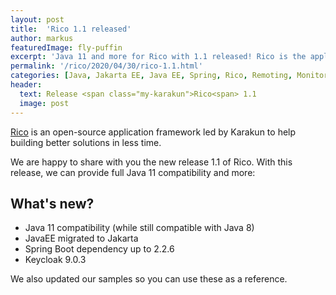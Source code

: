 ```yaml
---
layout: post
title:  'Rico 1.1 released'
author: markus
featuredImage: fly-puffin
excerpt: 'Java 11 and more for Rico with 1.1 released! Rico is the application framework initiated and maintained by Karakun to help building better enterprise solutions in less time.'
permalink: '/rico/2020/04/30/rico-1.1.html'
categories: [Java, Jakarta EE, Java EE, Spring, Rico, Remoting, Monitoring, Security, Angular, WebComponents, JavaFX, Projector]
header:
  text: Release <span class="my-karakun">Rico<span> 1.1
  image: post
---
```


[Rico](/rico) is an open-source application framework led by <span class="my-karakun">Karakun</span> to help building better solutions in less time.

We are happy to share with you the new release  1.1 of Rico. With this release, we can provide full Java 11 compatibility and more:

## What's new?

* Java 11 compatibility (while still compatible with Java 8)
* JavaEE migrated to Jakarta
* Spring Boot dependency up to 2.2.6
* Keycloak 9.0.3


We also updated our samples so you can use these as a reference.
